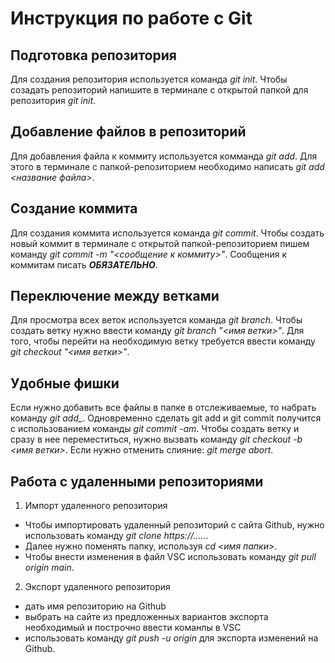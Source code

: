 # Инструкция по работе с Git

## Подготовка репозитория
Для создания репозитория используется команда *git init*. Чтобы созадать репозиторий напишите в терминале с открытой папкой для репозитория *git init*.

## Добавление файлов в репозиторий

Для добавления файла к коммиту используется комманда *git add*. Для этого в терминале с папкой-репозиторием необходимо написать *git add <название файла>*.

## Создание коммита
Для создания коммита используется команда *git commit*. Чтобы создать новый коммит в терминале с открытой папкой-репозиторием пишем команду *git commit -m "<сообщение к коммиту>"*. Сообщения к коммитам писать ***ОБЯЗАТЕЛЬНО***.

## Переключение между ветками

Для просмотра всех веток используется команда *git branch*. 
Чтобы создать ветку нужно ввести команду *git branch "<имя ветки>"*. 
Для того, чтобы перейти на необходимую ветку требуется ввести команду *git checkout "<имя ветки>"*.

## Удобные фишки

Если нужно добавить все файлы в папке в отслеживаемые, то набрать команду *git add_*.
Одновременно сделать git add и git commit получится с использованием команды *git commit -am*.
Чтобы создать ветку и сразу в нее переместиться, нужно вызвать команду *git checkout -b <имя ветки>*.
Если нужно отменить слияние: *git merge abort*.

## Работа с удаленными репозиториями

1. Импорт удаленного репозитория
- Чтобы импортировать удаленный репозиторий с сайта Github, нужно использовать команду *git clone https://.....*.
- Далее нужно поменять папку, используя *cd <имя папки>*.
- Чтобы внести изменения в файл VSC использовать команду *git pull origin main*.

2. Экспорт удаленного репозитория
- дать имя репозиторию на Github
- выбрать на сайте из предложенных вариантов экспорта необходимый и построчно ввести команлы в VSC
- использовать команду *git push -u origin* для экспорта изменений на Github.
